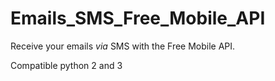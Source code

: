 Emails_SMS_Free_Mobile_API
==========================

Receive your emails _via_ SMS with the Free Mobile API.

Compatible python 2 and 3

